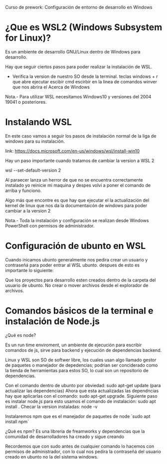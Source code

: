 Curso de prework: Configuración de entorno de desarrollo en Windows

# ¿Que es WSL2 (Windows Subsystem for Linux)?

Es un ambiente de desarrollo GNU/Linux dentro de Windows para desarrollo.

Hay que seguir ciertos pasos para poder realizar la instalación de  WSL.

- Verifica la version de nuestro SO desde la terminal.
	teclas windows + r que abre ejecutar
	escibir cmd
	escirbir en la linea de comandos winver que nos abrira el Acerca de Windows

Nota.- Para utilizar WSL necesitamos Windows10 y versiones del 2004 19041 o posteriores.


# Instalando WSL

En este caso vamos a seguir los pasos de instalación normal de la liga de windows para su instalación.

link: https://docs.microsoft.com/en-us/windows/wsl/install-win10

Hay un paso importante cuando tratamos de cambiar la version a WSL 2 

wsl --set-default-version 2

Al paraecer lanza un herror de que no se encuentra correctamente instalado yo reinicie mi maquina y despes volvi a poner el comando de arriba y funciono.

Algo más que encontre es que hay que ejecutar el la actualización del kernel de linux que nos da la documentaicón de windows para poder cambiar a la version 2

Nota.- Toda la instalación y configuración se realizan desde Windows PowerShell con permisos de administrador.

# Configuración de ubunto en WSL

Cuando inicamos ubunto generalmente nos pedira crear un usuario y contraseñá para poder entrar al WSL ubunto. despues de esto es importante lo siguiente:

Que los proyectos para desarrollo esten creados dentro de la carpeta del usuario de ubunto.
No crear o mover archivos desde el explorador de archivos.

# Comandos básicos de la terminal e instalación de Node.js

¿Qué es node?

Es un run time enviroment, un ambiente de ejecución para escribir comandos de js, sirve para backend y ejecución de dependencias backend.

Linux y WSL son SO de softwer libre, los cuales usan algo llamado gestor de paquetes o manejador de depedencias; podrian ser conciderado como la tienda de herramientas para estos SO, lo cual son un repositorio de dependencias.

Con el comando dentro de ubunto por obviedad: sudo apt-get update (para actualizar las dependencias)
Ahora que esta actualizadas las dependncias hay que aplicarlas con el comando: sudo apt-get upgrade.
Siguiente paso es instalar node.js para esto usamos el comando de instalación: sudo apt install <dependencia>.
Checar la version instaladas: node -v

Instalaremos npm que es el manejador de paquetes de node
´sudo apt install npm´

¿Qué es npm?
Es una libreria de freamworks y dependencias que la comunidad de desarrolladores ha creado y sigue creando

Recordemos que con sudo antes de cualquier comando lo hacemos con permisos de administrador, con lo cual nos pedira la contraseñá del usuario creado en ubunto no la del sistema windows.


